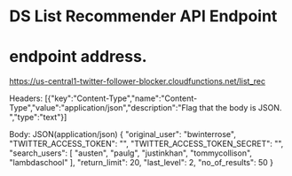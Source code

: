 # DS List Recommender API Endpoint

# endpoint address. 
https://us-central1-twitter-follower-blocker.cloudfunctions.net/list_rec

Headers: 
[{"key":"Content-Type","name":"Content-Type","value":"application/json","description":"Flag that the body is JSON. ","type":"text"}]

Body: JSON(application/json)
{
    "original_user": "bwinterrose",
    "TWITTER_ACCESS_TOKEN": "<ACCESS TOKEN >",
    "TWITTER_ACCESS_TOKEN_SECRET": "<ACCESS TOKEN SECRET>",
    "search_users": [
        "austen",
        "paulg",
        "justinkhan",
        "tommycollison",
        "lambdaschool"
    ],
    "return_limit": 20,
    "last_level": 2,
    "no_of_results": 50
}
